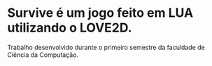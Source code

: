 # Survive é um jogo feito em LUA utilizando o LOVE2D.

Trabalho desenvolvido durante o primeiro semestre da faculdade de Ciência da Computação.